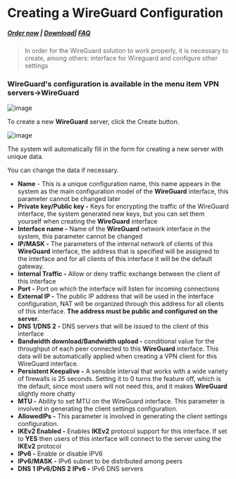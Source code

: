 # Creating a WireGuard Configuration

##### [Order now](https://puqcloud.com/index.php?rp=/store/puqvpn) | [Download](https://download.puqcloud.com/cp/puqvpncp/)| [FAQ](https://faq.puqcloud.com)

>In order for the WireGuard solution to work properly, it is necessary to create, among others: interface for Wireguard and configure other settings

### **WireGuard's** configuration is available in the menu item **VPN servers-&gt;WireGuard**

![image](https://github.com/PUQ-sp-z-o-o/PUQVPNCP/assets/81689153/8a87d29f-0cee-41a0-9ae2-73718fc25e6f)

To create a new **WireGuard** server, click the Create button.

![image](https://github.com/PUQ-sp-z-o-o/PUQVPNCP/assets/81689153/2142f2e4-ab4a-4200-a72a-e2e169db8227)

The system will automatically fill in the form for creating a new server with unique data.

You can change the data if necessary.

- **Name** - This is a unique configuration name, this name appears in the system as the main configuration model of the **WireGuard** interface, this parameter cannot be changed later
- **Private key/Public key -** Keys for encrypting the traffic of the WireGuard interface, the system generated new keys, but you can set them yourself when creating the **WireGuard** interface
- **Interface name -** Name of the **WireGuard** network interface in the system, this parameter cannot be changed
- **IP/MASK -** The parameters of the internal network of clients of this **WireGuard** interface, the address that is specified will be assigned to the interface and for all clients of this interface it will be the default gateway.
- **Internal Traffic -** Allow or deny traffic exchange between the client of this interface
- **Port -** Port on which the interface will listen for incoming connections
- **External IP -** The public IP address that will be used in the interface configuration, NAT will be organized through this address for all clients of this interface. **The address must be public and configured on the server**.
- **DNS 1/DNS 2 -** DNS servers that will be issued to the client of this interface
- **Bandwidth download/Bandwidth upload -** conditional value for the throughput of each peer connected to this **WireGuard** interface. This data will be automatically applied when creating a VPN client for this WireGuard interface.
- **Persistent Keepalive -** A sensible interval that works with a wide variety of firewalls is 25 seconds. Setting it to 0 turns the feature off, which is the default, since most users will not need this, and it makes **WireGuard** slightly more chatty
- **MTU -** Ability to set MTU on the WireGuard interface. This parameter is involved in generating the client settings configuration.
- **AllowedIPs -** This parameter is involved in generating the client settings configuration.
- **IKEv2 Enabled -** Enables **IKEv2** protocol support for this interface. If set to **YES** then users of this interface will connect to the server using the **IKEv2** protocol
- **IPv6 -** Enable or disable IPV6
- **IPv6/MASK -** IPv6 subnet to be distributed among peers
- **DNS 1 IPv6/DNS 2 IPv6 -** IPv6 DNS servers
